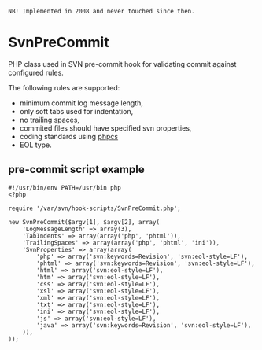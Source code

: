 ```
NB! Implemented in 2008 and never touched since then.
```

SvnPreCommit
============

PHP class used in SVN pre-commit hook for validating commit against configured rules.

The following rules are supported:

- minimum commit log message length,
- only soft tabs used for indentation,
- no trailing spaces,
- commited files should have specified svn properties,
- coding standards using [phpcs](http://pear.php.net/package/PHP_CodeSniffer/)
- EOL type.

## pre-commit script example

```
#!/usr/bin/env PATH=/usr/bin php
<?php

require '/var/svn/hook-scripts/SvnPreCommit.php';

new SvnPreCommit($argv[1], $argv[2], array(
    'LogMessageLength' => array(3),
    'TabIndents' => array(array('php', 'phtml')),
    'TrailingSpaces' => array(array('php', 'phtml', 'ini')),
    'SvnProperties' => array(array(
        'php' => array('svn:keywords=Revision', 'svn:eol-style=LF'),
        'phtml' => array('svn:keywords=Revision', 'svn:eol-style=LF'),
        'html' => array('svn:eol-style=LF'),
        'htm' => array('svn:eol-style=LF'),
        'css' => array('svn:eol-style=LF'),
        'xsl' => array('svn:eol-style=LF'),
        'xml' => array('svn:eol-style=LF'),
        'txt' => array('svn:eol-style=LF'),
        'ini' => array('svn:eol-style=LF'),
        'js' => array('svn:eol-style=LF'),
        'java' => array('svn:keywords=Revision', 'svn:eol-style=LF'),
    )),
));
```